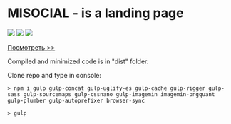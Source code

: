 # MISOCIAL - is a landing page
<img src="https://img.shields.io/badge/made%20with-sass-blue"> <img src="https://img.shields.io/badge/made%20with-gulp-red"> <img src="https://img.shields.io/badge/made%20with-javascript-yellow">

[Посмотреть >>](https://misocial.shumskih.ru)

Compiled and minimized code is in "dist" folder.

Clone repo and type in console:

```console
> npm i gulp gulp-concat gulp-uglify-es gulp-cache gulp-rigger gulp-sass gulp-sourcemaps gulp-cssnano gulp-imagemin imagemin-pngquant gulp-plumber gulp-autoprefixer browser-sync
```

```console
> gulp
```
